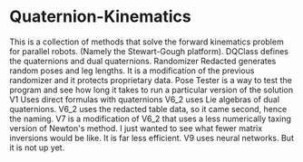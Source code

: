 # Quaternion-Kinematics
This is a collection of methods that solve the forward kinematics problem for parallel robots. (Namely the Stewart-Gough platform).
DQClass defines the quaternions and dual quaternions.
Randomizer Redacted generates random poses and leg lengths. It is a modification of the previous randomizer and it protects proprietary data.
Pose Tester is a way to test the program and see how long it takes to run a particular version of the solution
V1 Uses direct formulas with quaternions
V6_2 uses Lie algebras of dual quaternions. V6_2 uses the redacted table data, so it came second, hence the naming.
V7 is a modification of V6_2 that uses a less numerically taxing version of Newton's method. I just wanted to see what fewer matrix inversions would be like. It is far less efficient.
V9 uses neural networks. But it is not up yet.
